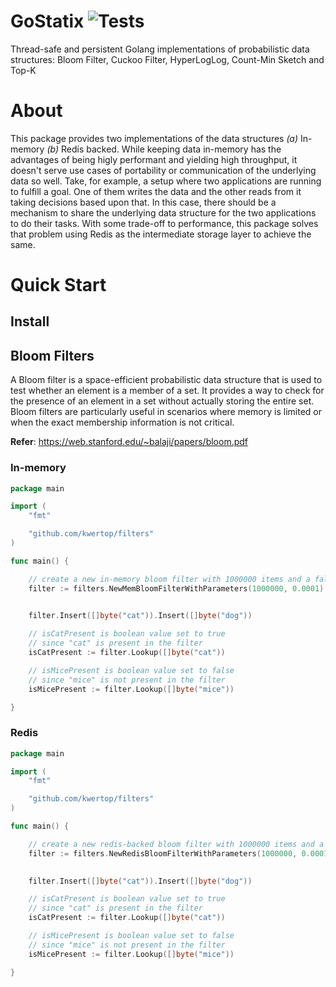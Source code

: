 GoStatix ![Tests](https://github.com/kwertop/gostatix/actions/workflows/run_tests.yml/badge.svg)
==========

Thread-safe and persistent Golang implementations of probabilistic data structures: Bloom Filter, Cuckoo Filter, HyperLogLog, Count-Min Sketch and Top-K

# About

This package provides two implementations of the data structures _(a)_ In-memory _(b)_ Redis backed. While keeping data in-memory has the advantages of being higly performant and yielding high throughput, it doesn't serve use cases of portability or communication of the underlying data so well. Take, for example, a setup where two applications are running to fulfill a goal. One of them writes the data and the other reads from it taking decisions based upon that. In this case, there should be a mechanism to share the underlying data structure for the two applications to do their tasks. With some trade-off to performance, this package solves that problem using Redis as the intermediate storage layer to achieve the same.

# Quick Start

## Install

## Bloom Filters

A Bloom filter is a space-efficient probabilistic data structure that is used to test whether an element is a member of a set. It provides a way to check for the presence of an element in a set without actually storing the entire set. Bloom filters are particularly useful in scenarios where memory is limited or when the exact membership information is not critical.

**Refer**: https://web.stanford.edu/~balaji/papers/bloom.pdf

### In-memory

```go
package main

import (
    "fmt"

    "github.com/kwertop/filters"
)

func main() {

    // create a new in-memory bloom filter with 1000000 items and a false positive rate of 0.0001
    filter := filters.NewMemBloomFilterWithParameters(1000000, 0.0001)

    
    filter.Insert([]byte("cat")).Insert([]byte("dog"))

    // isCatPresent is boolean value set to true
    // since "cat" is present in the filter
    isCatPresent := filter.Lookup([]byte("cat"))

    // isMicePresent is boolean value set to false
    // since "mice" is not present in the filter
    isMicePresent := filter.Lookup([]byte("mice"))

}
```

### Redis

```go
package main

import (
    "fmt"

    "github.com/kwertop/filters"
)

func main() {

    // create a new redis-backed bloom filter with 1000000 items and a false positive rate of 0.0001
    filter := filters.NewRedisBloomFilterWithParameters(1000000, 0.0001)

    
    filter.Insert([]byte("cat")).Insert([]byte("dog"))

    // isCatPresent is boolean value set to true
    // since "cat" is present in the filter
    isCatPresent := filter.Lookup([]byte("cat"))

    // isMicePresent is boolean value set to false
    // since "mice" is not present in the filter
    isMicePresent := filter.Lookup([]byte("mice"))

}
```